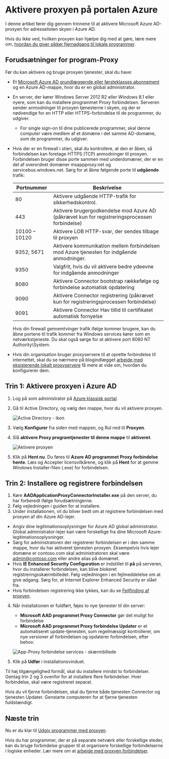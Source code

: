 <properties
    pageTitle="Aktivere Azure AD-proxyen | Microsoft Azure"
    description="Slå proxyen på portalen Azure klassisk, og Installer forbindelserne for modsat proxyen."
    services="active-directory"
    documentationCenter=""
    authors="kgremban"
    manager="femila"
    editor=""/>

<tags
    ms.service="active-directory"
    ms.workload="identity"
    ms.tgt_pltfrm="na"
    ms.devlang="na"
    ms.topic="get-started-article"
    ms.date="07/19/2016"
    ms.author="kgremban"/>

# <a name="enable-application-proxy-in-the-azure-portal"></a>Aktivere proxyen på portalen Azure

I denne artikel fører dig gennem trinnene til at aktivere Microsoft Azure AD-proxyen for adresselisten skyen i Azure AD.

Hvis du ikke ved, hvilken proxyen kan hjælpe dig med at gøre, lære mere om, [hvordan du giver sikker fjernadgang til lokale programmer](active-directory-application-proxy-get-started.md).

## <a name="application-proxy-prerequisites"></a>Forudsætninger for program-Proxy
Før du kan aktivere og bruge proxyen tjenester, skal du have:

- Et [Microsoft Azure AD grundlæggende eller førsteklasses abonnement](active-directory-editions.md) og en Azure AD-mappe, hvor du er en global administrator.
- En server, der kører Windows Server 2012 R2 eller Windows 8.1 eller nyere, som kan du installere programmet Proxy forbindelsen. Serveren sender anmodninger til proxyen tjenesterne i skyen, og der er nødvendige for en HTTP eller HTTPS-forbindelse til de programmer, du udgiver.

    - For single sign-on til dine publicerede programmer, skal denne computer være medlem af et domæne i det samme AD-domæne, som de programmer, du udgiver.

- Hvis der er en firewall i stien, skal du kontrollere, at den er åben, så forbindelsen kan foretage HTTPS (TCP) anmodninger til proxyen. Forbindelsen bruger disse porte sammen med underdomæner, der er en del af overordnet domæner msappproxy.net og servicebus.windows.net. Sørg for at åbne følgende porte til **udgående** trafik:

  	| Portnummer | Beskrivelse |
  	| --- | --- |
  	| 80 | Aktivere udgående HTTP-trafik for sikkerhedskontrol. |
  	| 443 | Aktivere brugergodkendelse mod Azure AD (påkrævet kun for registreringsprocessen forbindelse) |
  	| 10100 – 10120 | Aktivere LOB HTTP-svar, der sendes tilbage til proxyen |
  	| 9352, 5671 | Aktivere kommunikation mellem forbindelsen mod Azure tjenesten for indgående anmodninger. |
  	| 9350 | Valgfrit, hvis du vil aktivere bedre ydeevne for indgående anmodninger |
  	| 8080 | Aktivere Connector bootstrap rækkefølge og forbindelse automatisk opdatering |
  	| 9090 | Aktivere Connector registrering (påkrævet kun for registreringsprocessen forbindelse) |
  	| 9091 | Aktivere Connector Hav tillid til certifikatet automatisk fornyelse |

    Hvis din firewall gennemtvinger trafik ifølge kommer brugere, kan du åbne portene til trafik kommer fra Windows services kører som en netværkstjeneste. Du skal også sørge for at aktivere port 8080 NT Authority\System.

- Hvis din organisation bruger proxyservere til at oprette forbindelse til internettet, skal du se nærmere på blogindlægget [arbejde med eksisterende lokalt proxyservere](https://blogs.technet.microsoft.com/applicationproxyblog/2016/03/07/working-with-existing-on-prem-proxy-servers-configuration-considerations-for-your-connectors/) få mere at vide om, hvordan du konfigurerer dem.

## <a name="step-1-enable-application-proxy-in-azure-ad"></a>Trin 1: Aktivere proxyen i Azure AD
1. Log på som administrator på [Azure klassisk portal](https://manage.windowsazure.com/).
2. Gå til Active Directory, og vælg den mappe, hvor du vil aktivere proxyen.

    ![Active Directory - ikon](./media/active-directory-application-proxy-enable/ad_icon.png)

3. Vælg **Konfigurer** fra siden med mappen, og Rul ned til **Proxyen**.
4. Slå **aktivere Proxy programtjenester til denne mappe** til **aktiveret**.

    ![Aktivere proxyen](./media/active-directory-application-proxy-enable/app_proxy_enable.png)

5. Klik på **Hent nu**. Du føres til **Azure AD programmet Proxy forbindelse hente**. Læs og Accepter licensvilkårene, og klik på **Hent** for at gemme Windows Installer-filen (.exe) for forbindelsen.

## <a name="step-2-install-and-register-the-connector"></a>Trin 2: Installere og registrere forbindelsen
1. Køre **AADApplicationProxyConnectorInstaller.exe** på den server, du har forberedt ifølge forudsætningerne.
2. Følg vejledningen i guiden for at installere.
3. Under installationen, vil du bliver bedt om at registrere forbindelsen med proxyen af din Azure AD-lejer.

  - Angiv dine legitimationsoplysninger for Azure AD global administrator. Global administrator-lejer kan være forskellige fra dine Microsoft Azure-legitimationsoplysninger.
  - Sørg for administratoren der registrerer forbindelsen er i den samme mappe, hvor du har aktiveret tjenesten proxyen. Eksempelvis hvis lejer domæne er contoso.com skal administratoren skal være admin@contoso.com eller andre alias på domænet.
  - Hvis **IE Enhanced Security Configuration** er indstillet til **på** på serveren, hvor du installerer forbindelsen, kan blive blokeret registreringsskærmbilledet. Følg vejledningen i en fejlmeddelelse om at give adgang. Sørg for, at Internet Explorer Enhanced Security er slået fra.
  - Hvis forbindelsen registrering ikke lykkes, kan du se [Fejlfinding af proxyen](active-directory-application-proxy-troubleshoot.md).  

4. Når installationen er fuldført, føjes to nye tjenester til din server:

    - **Microsoft AAD programmet Proxy Connector** gør det muligt for forbindelse
    - **Microsoft AAD programmet Proxy forbindelse Updater** er et automatiseret update-tjenesten, som regelmæssigt kontrollerer, om nye versioner af forbindelsen og opdaterer forbindelsen, efter behov.

    ![App-Proxy forbindelse services - skærmbillede](./media/active-directory-application-proxy-enable/app_proxy_services.png)

5. Klik på **Udfør** i installationsvinduet.

Til høj tilgængelighed formål, skal du installere mindst to forbindelser. Gentag trin 2 og 3 ovenfor for at installere flere forbindelser. Hver forbindelse, skal være registreret separat.

Hvis du vil fjerne forbindelsen, skal du fjerne både tjenesten Connector og tjenesten Updater. Genstarte computeren for at fjerne tjenesten fuldstændigt.


## <a name="next-steps"></a>Næste trin

Nu er du klar til [Udgiv programmer med proxyen](active-directory-application-proxy-publish.md).

Hvis du har programmer, der er på separate netværk eller forskellige steder, kan du bruge forbindelse grupper til at organisere forskellige forbindelserne i logiske enheder. Lær mere om at [arbejde med proxyen forbindelser](active-directory-application-proxy-connectors.md).
